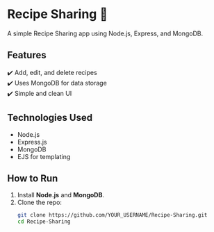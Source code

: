 # Recipe Sharing 🍲  

A simple Recipe Sharing app using Node.js, Express, and MongoDB.  

## Features  
✔️ Add, edit, and delete recipes  
✔️ Uses MongoDB for data storage  
✔️ Simple and clean UI  

## Technologies Used  
- Node.js  
- Express.js  
- MongoDB  
- EJS for templating  

## How to Run  
1. Install **Node.js** and **MongoDB**.  
2. Clone the repo:  
   ```sh
   git clone https://github.com/YOUR_USERNAME/Recipe-Sharing.git
   cd Recipe-Sharing
